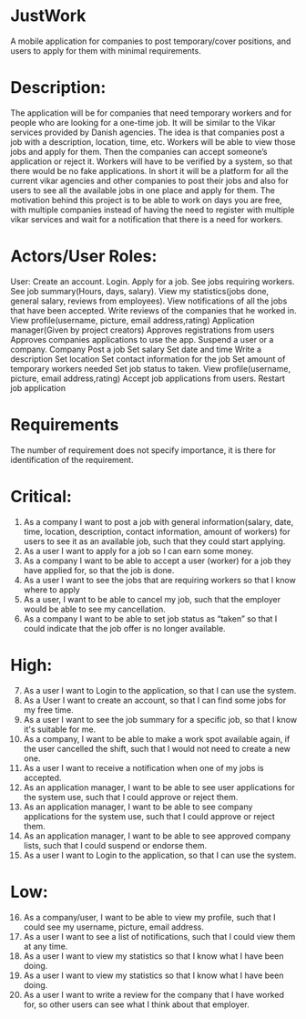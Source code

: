 # JustWork
A mobile application for companies to post temporary/cover positions, and users to apply for them with minimal requirements.
# Description:
The application will be for companies that need temporary workers and for people who are looking for a one-time job. It will be similar to the Vikar services provided by Danish agencies. 
The idea is that companies post a job with a description, location, time, etc. Workers will be able to view those jobs and apply for them. Then the companies can accept someone’s application or reject it. Workers will have to be verified by a system, so that there would be no fake applications.
In short it will be a platform for all the current vikar agencies and other companies to post their jobs and also for users to see all the available jobs in one place and apply for them. 
The motivation behind this project is to be able to work on days you are free, with multiple companies instead of having the need to register with multiple vikar services and wait for a notification that there is a need for workers.
# Actors/User Roles:
User:
  Create an account.
  Login.
  Apply for a job.
  See jobs requiring workers.
  See job summary(Hours, days, salary).
  View my statistics(jobs done, general salary, reviews from employees).
  View notifications of all the jobs that have been accepted.
  Write reviews of the companies that he worked in.
  View profile(username, picture, email address,rating)
 Application manager(Given by project creators)
  Approves registrations from users
  Approves companies applications to use the app.
  Suspend a user or a company.
Company 
  Post a job
      Set salary
      Set date and time
      Write a description
      Set location
      Set contact information for the job
      Set amount of temporary workers needed
      Set job status to taken.
  View profile(username, picture, email address,rating)
  Accept job applications from users.
  Restart job application
# Requirements
  
  The number of requirement does not specify importance, it is there for identification of the requirement.
# Critical:
1.  As a company I want to post a job with general information(salary, date, time, location, description, contact information, amount of workers) for users to see it as an available job, such that they could start applying.
2.  As a user I want to apply for a job so I can earn some money.
3.  As a company I want to be able to accept a user (worker) for a job they have applied for, so that the job is done.
4.  As a user I want to see the jobs that are requiring workers so that I know where to apply
5.  As a user, I want to be able to cancel my job, such that the employer would be able to see my cancellation.
6.  As a company I want to be able to set job status as “taken” so that I could indicate that the job offer is no longer available.
# High:
7.  As a user I want to Login to the application, so that I can use the system.
8.  As a User I want to create an account, so that I can find some jobs for my free time.
9.  As a user I want to see the job summary for a specific job, so that I know it's suitable for me.
10. As a company, I want to be able to make a work spot available again, if the user cancelled the shift, such that I would not need to create a new one.
11. As a user I want to receive a notification when one of my jobs is accepted. 
12. As an application manager, I want to be able to see user applications for the system use, such that I could approve or reject them.
13. As an application manager, I want to be able to see company applications for the system use, such that I could approve or reject them.
14. As an application manager, I want to be able to see approved company lists, such that I could suspend or endorse them.
15. As a user I want to Login to the application, so that I can use the system.
# Low:
16. As a company/user, I want to be able to view my profile, such that I could see my username, picture, email address.
17. As a user I want to see a list of notifications, such that I could view them at any time.
18. As a user I want to view my statistics so that I know what I have been doing.   
19. As a user I want to view my statistics so that I know what I have been doing.
20. As a user I want to write a review for the company that I have worked for, so other users can see what I think about that employer. 


